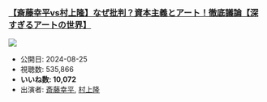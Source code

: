 ### [【斎藤幸平vs村上隆】なぜ批判？資本主義とアート！徹底議論【深すぎるアートの世界】](https://www.youtube.com/watch?v=I8lBaOxBwNY)
[![](https://img.youtube.com/vi/I8lBaOxBwNY/sddefault.jpg)](https://www.youtube.com/watch?v=I8lBaOxBwNY)
-   公開日: 2024-08-25
-   視聴数: 535,866
-   **いいね数: 10,072**
-   出演者: [斎藤幸平](/rehacq_fan/people/斎藤幸平 "wikilink"), [村上隆](/rehacq_fan/people/村上隆 "wikilink")
